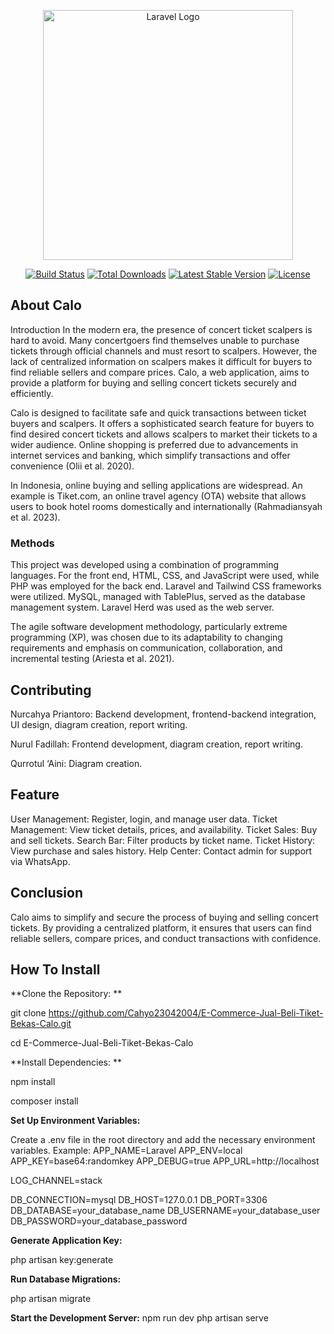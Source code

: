 <p align="center"><a href="https://laravel.com" target="_blank"><img src="https://raw.githubusercontent.com/laravel/art/master/logo-lockup/5%20SVG/2%20CMYK/1%20Full%20Color/laravel-logolockup-cmyk-red.svg" width="400" alt="Laravel Logo"></a></p>

<p align="center">
<a href="https://github.com/laravel/framework/actions"><img src="https://github.com/laravel/framework/workflows/tests/badge.svg" alt="Build Status"></a>
<a href="https://packagist.org/packages/laravel/framework"><img src="https://img.shields.io/packagist/dt/laravel/framework" alt="Total Downloads"></a>
<a href="https://packagist.org/packages/laravel/framework"><img src="https://img.shields.io/packagist/v/laravel/framework" alt="Latest Stable Version"></a>
<a href="https://packagist.org/packages/laravel/framework"><img src="https://img.shields.io/packagist/l/laravel/framework" alt="License"></a>
</p>

## About Calo

Introduction
In the modern era, the presence of concert ticket scalpers is hard to avoid. Many concertgoers find themselves unable to purchase tickets through official channels and must resort to scalpers. However, the lack of centralized information on scalpers makes it difficult for buyers to find reliable sellers and compare prices. Calo, a web application, aims to provide a platform for buying and selling concert tickets securely and efficiently.

Calo is designed to facilitate safe and quick transactions between ticket buyers and scalpers. It offers a sophisticated search feature for buyers to find desired concert tickets and allows scalpers to market their tickets to a wider audience. Online shopping is preferred due to advancements in internet services and banking, which simplify transactions and offer convenience (Olii et al. 2020).

In Indonesia, online buying and selling applications are widespread. An example is Tiket.com, an online travel agency (OTA) website that allows users to book hotel rooms domestically and internationally (Rahmadiansyah et al. 2023).

### Methods

This project was developed using a combination of programming languages. For the front end, HTML, CSS, and JavaScript were used, while PHP was employed for the back end. Laravel and Tailwind CSS frameworks were utilized. MySQL, managed with TablePlus, served as the database management system. Laravel Herd was used as the web server.

The agile software development methodology, particularly extreme programming (XP), was chosen due to its adaptability to changing requirements and emphasis on communication, collaboration, and incremental testing (Ariesta et al. 2021).

## Contributing

Nurcahya Priantoro: Backend development, frontend-backend integration, UI design, diagram creation, report writing.

Nurul Fadillah: Frontend development, diagram creation, report writing.

Qurrotul ‘Aini: Diagram creation.

## Feature

User Management: Register, login, and manage user data.
Ticket Management: View ticket details, prices, and availability.
Ticket Sales: Buy and sell tickets.
Search Bar: Filter products by ticket name.
Ticket History: View purchase and sales history.
Help Center: Contact admin for support via WhatsApp.

## Conclusion

Calo aims to simplify and secure the process of buying and selling concert tickets. By providing a centralized platform, it ensures that users can find reliable sellers, compare prices, and conduct transactions with confidence.

## How To Install

**Clone the Repository: **

git clone https://github.com/Cahyo23042004/E-Commerce-Jual-Beli-Tiket-Bekas-Calo.git

cd E-Commerce-Jual-Beli-Tiket-Bekas-Calo

**Install Dependencies: **

npm install

composer install

**Set Up Environment Variables:**

Create a .env file in the root directory and add the necessary environment variables. Example:
APP_NAME=Laravel
APP_ENV=local
APP_KEY=base64:randomkey
APP_DEBUG=true
APP_URL=http://localhost

LOG_CHANNEL=stack

DB_CONNECTION=mysql
DB_HOST=127.0.0.1
DB_PORT=3306
DB_DATABASE=your_database_name
DB_USERNAME=your_database_user
DB_PASSWORD=your_database_password

**Generate Application Key:**

php artisan key:generate

**Run Database Migrations:**

php artisan migrate

**Start the Development Server:**
npm run dev
php artisan serve
